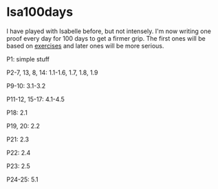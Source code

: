 # Isa100days

I have played with Isabelle before, but not intensely.
I'm now writing one proof every day for 100 days to get a firmer grip.
The first ones will be based on [exercises](https://isabelle.in.tum.de/exercises/) and later ones will be more serious.

P1: simple stuff

P2-7, 13, 8, 14: 1.1-1.6, 1.7, 1.8, 1.9

P9-10: 3.1-3.2

P11-12, 15-17: 4.1-4.5

P18: 2.1

P19, 20: 2.2

P21: 2.3

P22: 2.4

P23: 2.5

P24-25: 5.1